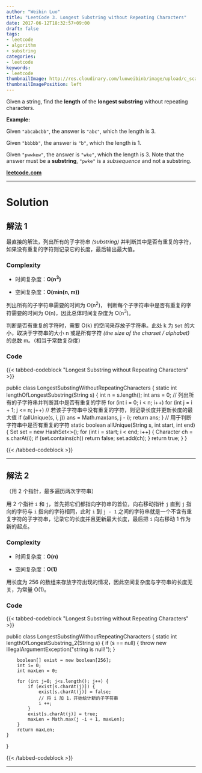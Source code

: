 ```yaml
---
author: "Weibin Luo"
title: "LeetCode 3. Longest Substring without Repeating Characters"
date: 2017-06-12T18:32:57+09:00
draft: false
tags:
- leetcode
- algorithm
- substring
categories:
- leetcode
keywords:
- leetcode
thumbnailImage: http://res.cloudinary.com/luoweibinb/image/upload/c_scale,w_150/v1521594161/hugo/leetcode/LeetCode_logo.png
thumbnailImagePosition: left
---
```


Given a string, find the **length** of the **longest substring** without repeating characters.
<!--more-->

**Example:**

Given `"abcabcbb"`, the answer is `"abc"`, which the length is 3.

Given `"bbbbb"`, the answer is `"b"`, which the length is 1.

Given `"pwwkew"`, the answer is `"wke"`, which the length is 3. Note that the answer must be a **substring**, `"pwke"` is a _subsequence_ and not a substring.

**[leetcode.com][question-link]**

--------------------

# Solution

## 解法 1

最直接的解法，列出所有的子字符串 _(substring)_ 并判断其中是否有重复的字符，如果没有重复的字符则记录它的长度，最后输出最大值。

### Complexity

* 时间复杂度：**O(n<sup>3</sup>)**

* 空间复杂度：**O(min(n, m))**

列出所有的子字符串需要的时间为 O(n<sup>2</sup>)， 判断每个子字符串中是否有重复的字符需要的时间为 O(n)，因此总体时间复杂度为 O(n<sup>3</sup>)。

判断是否有重复的字符时，需要 O(k) 的空间来存放子字符串。此处 k 为 `Set` 的大小，取决于字符串的大小 n 或是所有字符 _(the size of the charset / alphabet)_ 的总数 m。（相当于常数复杂度）

### Code

{{< tabbed-codeblock "Longest Substring without Repeating Characters" >}}
<!-- tab java -->
public class LongestSubstingWithoutRepeatingCharacters {
    static int lengthOfLongestSubstring(String s) {
        int n = s.length();
        int ans = 0;
        // 列出所有的子字符串并判断其中是否有重复的字符
        for (int i = 0; i < n; i++)
            for (int j = i + 1; j <= n; j++)
                // 若该子字符串中没有重复的字符，则记录长度并更新长度的最大值
                if (allUnique(s, i, j)) ans = Math.max(ans, j - i);
        return ans;
    }
    // 用于判断字符串中是否有重复的字符
    static boolean allUnique(String s, int start, int end) {
        Set<Character> set = new HashSet<>();
        for (int i = start; i < end; i++) {
            Character ch = s.charAt(i);
            if (set.contains(ch)) return false;
            set.add(ch);
        }
        return true;
    }
}
<!-- endtab -->
{{< /tabbed-codeblock >}}

---

## 解法 2

（用 2 个指针，最多遍历两次字符串）

用 2 个指针 `i` 和 `j`，首先把它们都指向字符串的首位，向右移动指针 `j` 直到 `j` 指向的字符与 `i` 指向的字符相同，此时 `i` 到 `j - 1` 之间的字符串就是一个不含有重复字符的子字符串，记录它的长度并且更新最大长度，最后把 `i` 向右移动 1 作为新的起点。

### Complexity

* 时间复杂度：**O(n)**

* 空间复杂度：**O(1)**

用长度为 256 的数组来存放字符出现的情况，因此空间复杂度与字符串的长度无关，为常量 O(1)。

### Code

{{< tabbed-codeblock "Longest Substring without Repeating Characters" >}}
<!-- tab java -->
public class LongestSubstingWithoutRepeatingCharacters {
    static int lengthOfLongestSubstring_2(String s) {
        if (s == null) {
            throw new IllegalArgumentException("string is null!");
        }

        boolean[] exist = new boolean[256];
        int i= 0;
        int maxLen = 0;

        for (int j=0; j<s.length(); j++) {
            if (exist[s.charAt(j)]) {
                exist[s.charAt(j)] = false;
                // 将 i 加 1，开始统计新的子字符串
                i ++;
            }
            exist[s.charAt(j)] = true;
            maxLen = Math.max(j -i + 1, maxLen);
        }
        return maxLen;
    }
}
<!-- endtab -->
{{< /tabbed-codeblock >}}

---

[question-link]:https://leetcode.com/problems/longest-substring-without-repeating-characters/#/description
[test-cases]:https://github.com/Amabel/leetcode/blob/master/003.%20Longest%20Substring%20Without%20Repeating%20Characters/src/test/TestLongestSubstingWithoutRepeatingCharacters.java
[solution]:https://github.com/Amabel/leetcode/blob/master/003.%20Longest%20Substring%20Without%20Repeating%20Characters/src/solutions/LongestSubstingWithoutRepeatingCharacters.java
